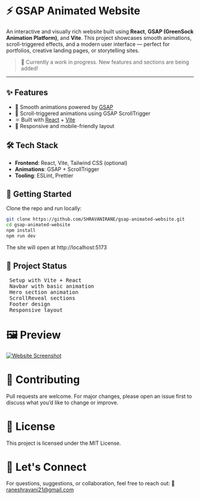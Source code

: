 # ⚡ GSAP Animated Website

An interactive and visually rich website built using **React**, **GSAP (GreenSock Animation Platform)**, and **Vite**. This project showcases smooth animations, scroll-triggered effects, and a modern user interface — perfect for portfolios, creative landing pages, or storytelling sites.

> 🔧 Currently a work in progress. New features and sections are being added!

---

## ✨ Features

- 🔄 Smooth animations powered by [GSAP](https://greensock.com/gsap/)
- 🎯 Scroll-triggered animations using GSAP ScrollTrigger
- ⚛️ Built with [React](https://react.dev/) + [Vite](https://vitejs.dev/)
- 📱 Responsive and mobile-friendly layout

## 🛠️ Tech Stack

- **Frontend**: React, Vite, Tailwind CSS (optional)
- **Animations**: GSAP + ScrollTrigger
- **Tooling**: ESLint, Prettier


## 🚀 Getting Started

Clone the repo and run locally:

```bash
git clone https://github.com/SHRAVANIRANE/gsap-animated-website.git
cd gsap-animated-website
npm install
npm run dev
```
The site will open at http://localhost:5173

## 📌 Project Status
<pre>
 Setup with Vite + React
 Navbar with basic animation
 Hero section animation
 ScrollReveal sections
 Footer design
 Responsive layout
</pre>
  
# 🖼️ Preview
[![Website Screenshot](img/thumbnail.png)](https://app.screencastify.com/watch/Su6gZy5ZEAQETi87UrTl)


# 🤝 Contributing
Pull requests are welcome. For major changes, please open an issue first to discuss what you’d like to change or improve.

# 📄 License
This project is licensed under the MIT License.

# 💬 Let's Connect
For questions, suggestions, or collaboration, feel free to reach out:
📧 raneshravani21@gmail.com
